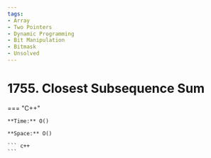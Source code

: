 ```yaml
---
tags:
- Array
- Two Pointers
- Dynamic Programming
- Bit Manipulation
- Bitmask
- Unsolved
---
```



# 1755. Closest Subsequence Sum

=== "C++"

    **Time:** O()

    **Space:** O()

    ``` c++
    ```